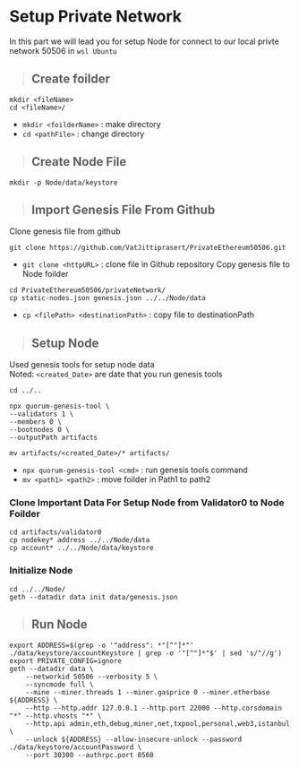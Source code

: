 # Setup Private Network
In this part we will lead you for setup Node for connect to our local privte network 50506 in `wsl Ubuntu`
> ## Create foilder
```
mkdir <fileName>
cd <fileName>/
```
* `mkdir <foilderName>` : make directory
* `cd <pathFile>` : change directory

> ## Create Node File
```
mkdir -p Node/data/keystore
```
> ## Import Genesis File From Github

Clone genesis file from github 
```
git clone https://github.com/VatJittiprasert/PrivateEthereum50506.git
```
* `git clone <httpURL>` : clone file in Github repository 
Copy genesis file to Node foilder
```
cd PrivateEthereum50506/privateNetwork/
cp static-nodes.json genesis.json ../../Node/data
```
* `cp <filePath> <destinationPath>` : copy file to destinationPath
> ## Setup Node
Used genesis tools for setup node data  
Noted:  `<created_Date>` are date that you run genesis tools

 ```
 cd ../.. 

npx quorum-genesis-tool \
--validators 1 \
--members 0 \
--bootnodes 0 \
--outputPath artifacts

mv artifacts/<created_Date>/* artifacts/
 ```
* `npx quorum-genesis-tool <cmd>` : run genesis tools command
* `mv <path1> <path2>` : move foilder in Path1 to path2 


### Clone Important Data For Setup Node from Validator0 to Node Foilder
```
cd artifacts/validator0
cp nodekey* address ../../Node/data
cp account* ../../Node/data/keystore
```
### Initialize Node

```
cd ../../Node/
geth --datadir data init data/genesis.json
```

> ## Run Node
```
export ADDRESS=$(grep -o '"address": *"[^"]*"' ./data/keystore/accountKeystore | grep -o '"[^"]*"$' | sed 's/"//g')
export PRIVATE_CONFIG=ignore
geth --datadir data \
    --networkid 50506 --verbosity 5 \
    --syncmode full \
    --mine --miner.threads 1 --miner.gasprice 0 --miner.etherbase ${ADDRESS} \
    --http --http.addr 127.0.0.1 --http.port 22000 --http.corsdomain "*" --http.vhosts "*" \
    --http.api admin,eth,debug,miner,net,txpool,personal,web3,istanbul \
    --unlock ${ADDRESS} --allow-insecure-unlock --password ./data/keystore/accountPassword \
    --port 30300 --authrpc.port 8560
```






























